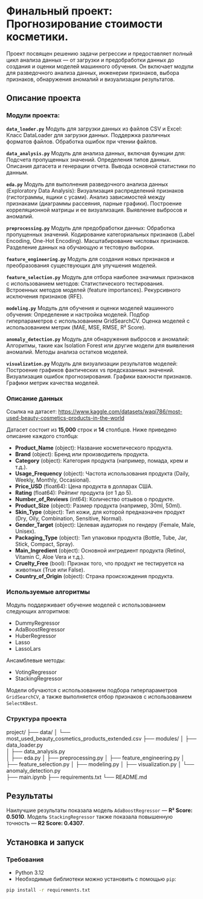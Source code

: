 # Финальный проект: Прогнозирование стоимости косметики.

 Проект посвящен решению задачи регрессии и предоставляет полный цикл анализа данных — от загрузки и предобработки данных до создания и оценки моделей машинного обучения. Он включает модули для разведочного анализа данных, инженерии признаков, выбора признаков, обнаружения аномалий и визуализации результатов.

## Описание проекта

### Модули проекта:


**`data_loader.py`**
    Модуль для загрузки данных из файлов CSV и Excel:
        Класс DataLoader для загрузки данных.
        Поддержка различных форматов файлов.
        Обработка ошибок при чтении файлов.
        
**`data_analysis.py`**
    Модуль для анализа данных, включая функции для:
        Подсчета пропущенных значений.
        Определения типов данных.
        Описания датасета и генерации отчета.
        Вывода основной статистики по данным.

**`eda.py`**
    Модуль для выполнения разведочного анализа данных (Exploratory Data Analysis):
        Визуализация распределений признаков (гистограммы, ящики с усами).
        Анализ зависимостей между признаками (диаграммы рассеяния, парные графики).
        Построение корреляционной матрицы и ее визуализация.
        Выявление выбросов и аномалий.

**`preprocessing.py`**
    Модуль для предобработки данных:
        Обработка пропущенных значений.
        Кодирование категориальных признаков (Label Encoding, One-Hot Encoding).
        Масштабирование числовых признаков.
        Разделение данных на обучающую и тестовую выборки.

**`feature_engineering.py`**
    Модуль для создания новых признаков и преобразования существующих для улучшения моделей.

**`feature_selection.py`**
    Модуль для отбора наиболее значимых признаков с использованием методов:
        Статистического тестирования.
        Встроенных методов моделей (feature importances).
        Рекурсивного исключения признаков (RFE).

**`modeling.py`**
    Модуль для обучения и оценки моделей машинного обучения:
        Определение и настройка моделей.
        Подбор гиперпараметров с использованием GridSearchCV.
        Оценка моделей с использованием метрик (MAE, MSE, RMSE, R² Score).

**`anomaly_detection.py`**
    Модуль для обнаружения выбросов и аномалий:
        Алгоритмы, такие как Isolation Forest или другие модели для выявления аномалий.
        Методы анализа остатков моделей.

**`visualization.py`**
    Модуль для визуализации результатов моделей:
        Построение графиков фактических vs предсказанных значений.
        Визуализация ошибок прогнозирования.
        Графики важности признаков.
        Графики метрик качества моделей.

### Описание данных

Ссылка на датасет: https://www.kaggle.com/datasets/waqi786/most-used-beauty-cosmetics-products-in-the-world

Датасет состоит из **15,000** строк и **14** столбцов. Ниже приведено описание каждого столбца:

- **Product_Name** (object): Название косметического продукта.
- **Brand** (object): Бренд или производитель продукта.
- **Category** (object): Категория продукта (например, помада, крем и т.д.).
- **Usage_Frequency** (object): Частота использования продукта (Daily, Weekly, Monthly, Occasional).
- **Price_USD** (float64): Цена продукта в долларах США.
- **Rating** (float64): Рейтинг продукта (от 1 до 5).
- **Number_of_Reviews** (int64): Количество отзывов о продукте.
- **Product_Size** (object): Размер продукта (например, 30ml, 50ml).
- **Skin_Type** (object): Тип кожи, для которой предназначен продукт (Dry, Oily, Combination, Sensitive, Normal).
- **Gender_Target** (object): Целевая аудитория по гендеру (Female, Male, Unisex).
- **Packaging_Type** (object): Тип упаковки продукта (Bottle, Tube, Jar, Stick, Compact, Spray).
- **Main_Ingredient** (object): Основной ингредиент продукта (Retinol, Vitamin C, Aloe Vera и т.д.).
- **Cruelty_Free** (bool): Признак того, что продукт не тестируется на животных (True или False).
- **Country_of_Origin** (object): Страна происхождения продукта.

### Используемые алгоритмы

Модуль поддерживает обучение моделей с использованием следующих алгоритмов:

- DummyRegressor
- AdaBoostRegressor
- HuberRegressor
- Lasso
- LassoLars

Ансамблевые методы:

- VotingRegressor
- StackingRegressor

Модели обучаются с использованием подбора гиперпараметров `GridSearchCV`, а также выполняется отбор признаков с использованием `SelectKBest`.

### Структура проекта

project/
├── data/
│   └── most_used_beauty_cosmetics_products_extended.csv
├── modules/
│   ├── data_loader.py       
│   ├── data_analysis.py                                  
│   ├── eda.py 
│   ├── preprocessing.py
│   ├── feature_engineering.py 
│   ├── feature_selection.py
│   ├── modeling.py
│   ├── visualization.py
│   └── anomaly_detection.py    
├── main.ipynb
├── requirements.txt
└── README.md

## Результаты

Наилучшие результаты показала модель `AdaBoostRegressor` — **R² Score: 0.5010**. Модель `StackingRegressor` также показала повышенную точность — **R2 Score: 0.4307**.


## Установка и запуск

### Требования

- Python 3.12
- Необходимые библиотеки можно установить с помощью `pip`:

```bash
pip install -r requirements.txt